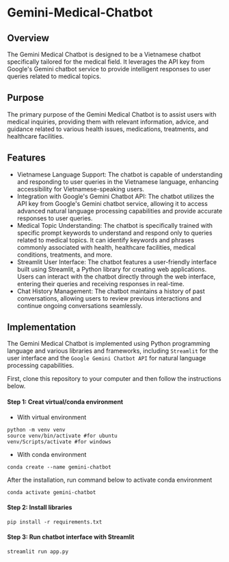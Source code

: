 # Gemini-Medical-Chatbot


## Overview 
The Gemini Medical Chatbot is designed to be a Vietnamese chatbot specifically tailored for the medical field. It leverages the API key from Google's Gemini chatbot service to provide intelligent responses to user queries related to medical topics.

## Purpose
The primary purpose of the Gemini Medical Chatbot is to assist users with medical inquiries, providing them with relevant information, advice, and guidance related to various health issues, medications, treatments, and healthcare facilities.

## Features
- Vietnamese Language Support: The chatbot is capable of understanding and responding to user queries in the Vietnamese language, enhancing accessibility for Vietnamese-speaking users.
- Integration with Google's Gemini Chatbot API: The chatbot utilizes the API key from Google's Gemini chatbot service, allowing it to access advanced natural language processing capabilities and provide accurate responses to user queries.
- Medical Topic Understanding: The chatbot is specifically trained with specific prompt keywords to understand and respond only to queries related to medical topics. It can identify keywords and phrases commonly associated with health, healthcare facilities, medical conditions, treatments, and more.
- Streamlit User Interface: The chatbot features a user-friendly interface built using Streamlit, a Python library for creating web applications. Users can interact with the chatbot directly through the web interface, entering their queries and receiving responses in real-time.
- Chat History Management: The chatbot maintains a history of past conversations, allowing users to review previous interactions and continue ongoing conversations seamlessly.

## Implementation
The Gemini Medical Chatbot is implemented using Python programming language and various libraries and frameworks, including ```Streamlit``` for the user interface and the ```Google Gemini Chatbot API``` for natural language processing capabilities.

First, clone this repository to your computer and then follow the instructions below.
#### Step 1: Creat virtual/conda environment
- With virtual environment
```
python -m venv venv
source venv/bin/activate #for ubuntu
venv/Scripts/activate #for windows
```
- With conda environment
```
conda create --name gemini-chatbot
```
After the installation, run command below to activate conda environment
```
conda activate gemini-chatbot
```

#### Step 2: Install libraries
```
pip install -r requirements.txt
```

#### Step 3: Run chatbot interface with Streamlit
```
streamlit run app.py
```
